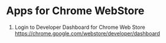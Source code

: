 Apps for Chrome WebStore
=======================

1. Login to Developer Dashboard for Chrome Web Store
https://chrome.google.com/webstore/developer/dashboard

